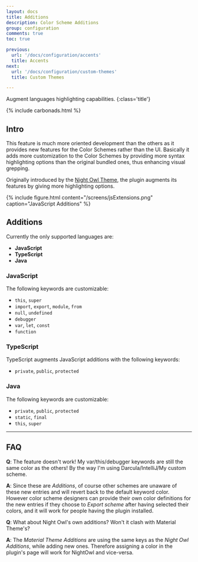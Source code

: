 ```yaml
---
layout: docs
title: Additions
description: Color Scheme Additions
group: configuration
comments: true
toc: true

previous:
  url: '/docs/configuration/accents'
  title: Accents
next:
  url: '/docs/configuration/custom-themes'
  title: Custom Themes

---
```


Augment languages highlighting capabilities.
{:class='title'}

{% include carbonads.html %}

## Intro

This feature is much more oriented development than the others as it provides new features for the Color Schemes rather than the UI. Basically it adds more customization to the Color Schemes by providing more syntax highlighting options than the original bundled ones, thus enhancing visual grepping.

Originally introduced by the [Night Owl Theme](https://github.com/xdrop/night-owl-jetbrains), the plugin augments its features by giving more highlighting options.

{% include figure.html content="/screens/jsExtensions.png" caption="JavaScript Additions" %}


## Additions

Currently the only supported languages are:
- **JavaScript**
- **TypeScript**
- **Java**

### JavaScript

The following keywords are customizable:
- `this`, `super`
- `import`, `export`, `module`, `from`
- `null`, `undefined`
- `debugger`
- `var`, `let`, `const`
- `function`

### TypeScript

TypeScript augments JavaScript additions with the following keywords:
- `private`, `public`, `protected`

### Java

The following keywords are customizable:
- `private`, `public`, `protected`
- `static`, `final`
- `this`, `super`

---

## FAQ

**Q**: The feature doesn't work! My var/this/debugger keywords are still the same color as the others! By the way I'm using Darcula/IntelliJ/My custom scheme.

**A**: Since these are *Additions*, of course other schemes are unaware of these new entries and will revert back to the default keyword color. However color scheme designers can provide their own color definitions for the new entries if they choose to *Export scheme* after having selected their colors, and it will work for people having the plugin installed.

**Q**: What about Night Owl's own additions? Won't it clash with Material Theme's?

**A**: The _Material Theme Additions_ are using the same keys as the _Night Owl Additions_, while adding new ones. Therefore assigning a color in the plugin's page will work for NightOwl and vice-versa.



